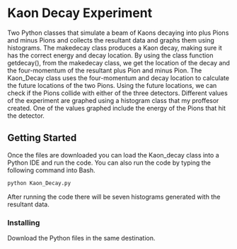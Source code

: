 # Kaon Decay Experiment

Two Python classes that simulate a beam of Kaons decaying into plus Pions and minus Pions and collects the resultant data and graphs them using histograms. The makedecay class produces a Kaon decay, making sure it has the correct energy and decay location. By using the class function getdecay(), from the makedecay class, we get the location of the decay and the four-momentum of the resultant plus Pion and minus Pion. 
The Kaon_Decay class uses the four-momentum and decay location to calculate the future locations of the two Pions. Using the future locations, we can check if the Pions collide with either of the three detectors. 
Different values of the experiment are graphed using a histogram class that my proffesor created. One of the values graphed include the energy of the Pions that hit the detector.

## Getting Started

Once the files are downloaded you can load the Kaon_decay class into a Python IDE and run the code. You can also run the code by typing the following command into Bash.
```bash
python Kaon_Decay.py
```
After running the code there will be seven histograms generated with the resultant data.

### Installing

Download the Python files in the same destination.

